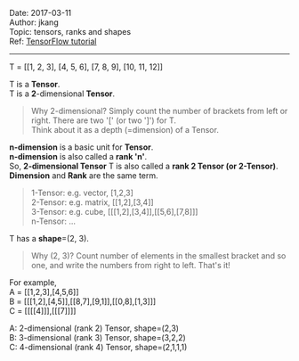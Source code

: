 Date: 2017-03-11  
Author: jkang  
Topic: tensors, ranks and shapes  
Ref: [TensorFlow tutorial](https://www.tensorflow.org/programmers_guide/dims_types)

---

T = [[1, 2, 3], [4, 5, 6], [7, 8, 9], [10, 11, 12]]  

T is a **Tensor**.  
T is a **2**-dimensional **Tensor**.  
>Why 2-dimensional? Simply count the number of brackets from left or right. There are two '[' (or two ']') for T.   
>Think about it as a depth (=dimension) of a Tensor.

**n-dimension** is a basic unit for **Tensor**.  
**n-dimension** is also called a **rank 'n'**.  
So, **2-dimensional Tensor** T is also called a **rank 2 Tensor (or 2-Tensor)**.  
**Dimension** and **Rank** are the same term.  

>1-Tensor: e.g. vector, [1,2,3]  
>2-Tensor: e.g. matrix, [[1,2],[3,4]]  
>3-Tensor: e.g. cube, [[[1,2],[3,4]],[[5,6],[7,8]]]    
>n-Tensor: ...  

T has a **shape**=(2, 3).  
>Why (2, 3)? Count number of elements in the smallest bracket and so one, and write the numbers from right to left. That's it!

For example,  
A = [[1,2,3],[4,5,6]]  
B = [[[1,2],[4,5]],[[8,7],[9,1]],[[0,8],[1,3]]]  
C = [[[[4]]],[[[7]]]]  
  
A: 2-dimensional (rank 2) Tensor, shape=(2,3)  
B: 3-dimensional (rank 3) Tensor, shape=(3,2,2)  
C: 4-dimensional (rank 4) Tensor, shape=(2,1,1,1)  




